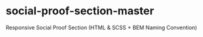 # social-proof-section-master
Responsive Social Proof Section (HTML &amp; SCSS + BEM Naming Convention)
